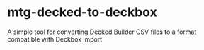 # mtg-decked-to-deckbox
A simple tool for converting Decked Builder CSV files to a format compatible with Deckbox import
